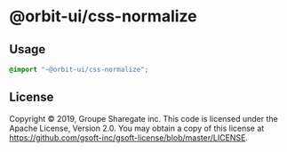 
# @orbit-ui/css-normalize

## Usage

```css
@import "~@orbit-ui/css-normalize";
```

## License

Copyright © 2019, Groupe Sharegate inc. This code is licensed under the Apache License, Version 2.0. You may obtain a copy of this license at https://github.com/gsoft-inc/gsoft-license/blob/master/LICENSE.
